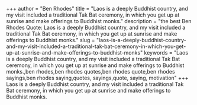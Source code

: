 +++
author = "Ben Rhodes"
title = "Laos is a deeply Buddhist country, and my visit included a traditional Tak Bat ceremony, in which you get up at sunrise and make offerings to Buddhist monks."
description = "the best Ben Rhodes Quote: Laos is a deeply Buddhist country, and my visit included a traditional Tak Bat ceremony, in which you get up at sunrise and make offerings to Buddhist monks."
slug = "laos-is-a-deeply-buddhist-country-and-my-visit-included-a-traditional-tak-bat-ceremony-in-which-you-get-up-at-sunrise-and-make-offerings-to-buddhist-monks"
keywords = "Laos is a deeply Buddhist country, and my visit included a traditional Tak Bat ceremony, in which you get up at sunrise and make offerings to Buddhist monks.,ben rhodes,ben rhodes quotes,ben rhodes quote,ben rhodes sayings,ben rhodes saying,quotes, sayings,quote, saying, motivation"
+++
Laos is a deeply Buddhist country, and my visit included a traditional Tak Bat ceremony, in which you get up at sunrise and make offerings to Buddhist monks.
